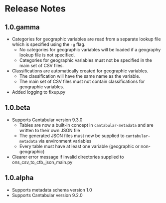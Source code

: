 Release Notes
=============

1.0.gamma
---------
- Categories for geographic variables are read from a separate lookup file which is specified
  using the `-g` flag.
  - No categories for geographic variables will be loaded if a geography lookup file is not
    specified.
  - Categories for geographic variables must not be specified in the main set of CSV files.
- Classifications are automatically created for geographic variables.
  - The classification will have the same name as the variable.
  - The main set of CSV files must not contain classifications for geographic variables.
- Added logging to fixup.py

1.0.beta
--------
- Supports Cantabular version 9.3.0
  - Tables are now a built-in concept in `cantabular-metadata` and are written to their own JSON file
  - The generated JSON files must now be supplied to `cantabular-metadata` via environment variables
  - Every table must have at least one variable (geographic or non-geographic)
- Clearer error message if invalid directories supplied to ons_csv_to_ctb_json_main.py

1.0.alpha
---------
- Supports metadata schema version 1.0
- Supports Cantabular version 9.2.0

